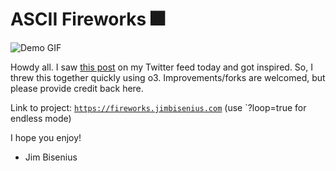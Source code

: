 # ASCII Fireworks 🎆

![Demo GIF](https://media.giphy.com/media/vFKqnCdLPNOKc/giphy.gif)


Howdy all. I saw [this post](https://x.com/JohnPhamous/status/1935748219038056967) on my Twitter feed today and got inspired.
So, I threw this together quickly using o3. Improvements/forks are welcomed, but please provide credit back here.

Link to project: [`https://fireworks.jimbisenius.com`](https://fireworks.jimbisenius.com) (use `?loop=true for endless mode)

I hope you enjoy!

- Jim Bisenius